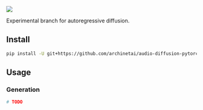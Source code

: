 <img src="./LOGO.png"></img>

Experimental branch for autoregressive diffusion.

## Install

```bash
pip install -U git+https://github.com/archinetai/audio-diffusion-pytorch.git@ar
```


## Usage

### Generation
```py
# TODO
```
